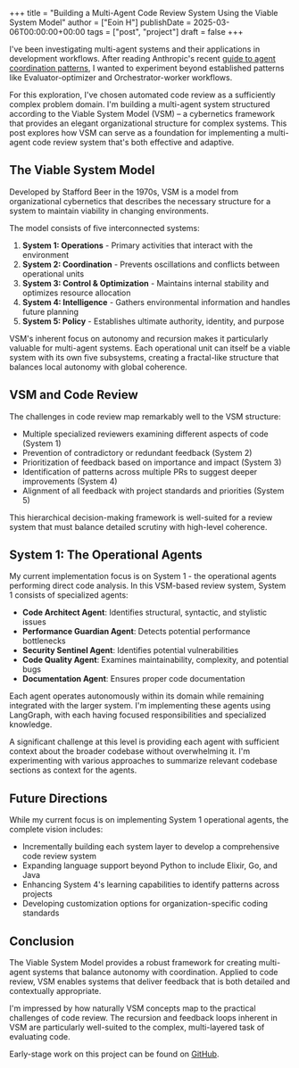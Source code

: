 +++
title = "Building a Multi-Agent Code Review System Using the Viable System Model"
author = ["Eoin H"]
publishDate = 2025-03-06T00:00:00+00:00
tags = ["post", "project"]
draft = false
+++

I've been investigating multi-agent systems and their applications in development workflows. After reading Anthropic's recent [guide to agent coordination patterns](https://www.anthropic.com/research/building-effective-agents), I wanted to experiment beyond established patterns like Evaluator-optimizer and Orchestrator-worker workflows.

For this exploration, I've chosen automated code review as a sufficiently complex problem domain. I'm building a multi-agent system structured according to the Viable System Model (VSM) – a cybernetics framework that provides an elegant organizational structure for complex systems. This post explores how VSM can serve as a foundation for implementing a multi-agent code review system that's both effective and adaptive.

## The Viable System Model

Developed by Stafford Beer in the 1970s, VSM is a model from organizational cybernetics that describes the necessary structure for a system to maintain viability in changing environments.

The model consists of five interconnected systems:

1. **System 1: Operations** - Primary activities that interact with the environment
2. **System 2: Coordination** - Prevents oscillations and conflicts between operational units
3. **System 3: Control & Optimization** - Maintains internal stability and optimizes resource allocation
4. **System 4: Intelligence** - Gathers environmental information and handles future planning
5. **System 5: Policy** - Establishes ultimate authority, identity, and purpose

VSM's inherent focus on autonomy and recursion makes it particularly valuable for multi-agent systems. Each operational unit can itself be a viable system with its own five subsystems, creating a fractal-like structure that balances local autonomy with global coherence.

## VSM and Code Review

The challenges in code review map remarkably well to the VSM structure:

- Multiple specialized reviewers examining different aspects of code (System 1)
- Prevention of contradictory or redundant feedback (System 2)
- Prioritization of feedback based on importance and impact (System 3)
- Identification of patterns across multiple PRs to suggest deeper improvements (System 4)
- Alignment of all feedback with project standards and priorities (System 5)

This hierarchical decision-making framework is well-suited for a review system that must balance detailed scrutiny with high-level coherence.

## System 1: The Operational Agents

My current implementation focus is on System 1 - the operational agents performing direct code analysis. In this VSM-based review system, System 1 consists of specialized agents:

- **Code Architect Agent**: Identifies structural, syntactic, and stylistic issues
- **Performance Guardian Agent**: Detects potential performance bottlenecks
- **Security Sentinel Agent**: Identifies potential vulnerabilities
- **Code Quality Agent**: Examines maintainability, complexity, and potential bugs
- **Documentation Agent**: Ensures proper code documentation

Each agent operates autonomously within its domain while remaining integrated with the larger system. I'm implementing these agents using LangGraph, with each having focused responsibilities and specialized knowledge.

A significant challenge at this level is providing each agent with sufficient context about the broader codebase without overwhelming it. I'm experimenting with various approaches to summarize relevant codebase sections as context for the agents.

## Future Directions

While my current focus is on implementing System 1 operational agents, the complete vision includes:

- Incrementally building each system layer to develop a comprehensive code review system
- Expanding language support beyond Python to include Elixir, Go, and Java
- Enhancing System 4's learning capabilities to identify patterns across projects
- Developing customization options for organization-specific coding standards

## Conclusion

The Viable System Model provides a robust framework for creating multi-agent systems that balance autonomy with coordination. Applied to code review, VSM enables systems that deliver feedback that is both detailed and contextually appropriate.

I'm impressed by how naturally VSM concepts map to the practical challenges of code review. The recursion and feedback loops inherent in VSM are particularly well-suited to the complex, multi-layered task of evaluating code.

Early-stage work on this project can be found on [GitHub](https://github.com/eoinhurrell/AgentSymposium).
